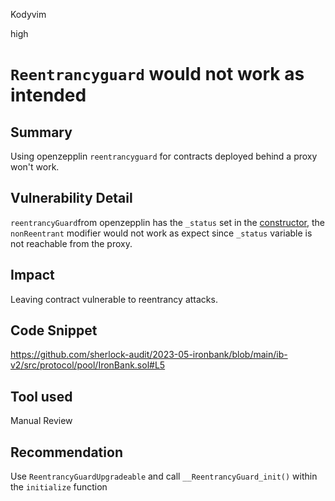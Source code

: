 Kodyvim

high

# `Reentrancyguard` would not work as intended

## Summary
Using openzepplin `reentrancyguard` for contracts deployed behind a proxy won't work.

## Vulnerability Detail
`reentrancyGuard`from openzepplin has the `_status` set in the [constructor](https://github.com/OpenZeppelin/openzeppelin-contracts/blob/master/contracts/security/ReentrancyGuard.sol#L40), the `nonReentrant` modifier would not work as expect since `_status` variable is not reachable from the proxy.

## Impact
Leaving contract vulnerable to reentrancy attacks.

## Code Snippet
https://github.com/sherlock-audit/2023-05-ironbank/blob/main/ib-v2/src/protocol/pool/IronBank.sol#L5

## Tool used
Manual Review

## Recommendation
Use `ReentrancyGuardUpgradeable` and call `__ReentrancyGuard_init()` within the `initialize` function